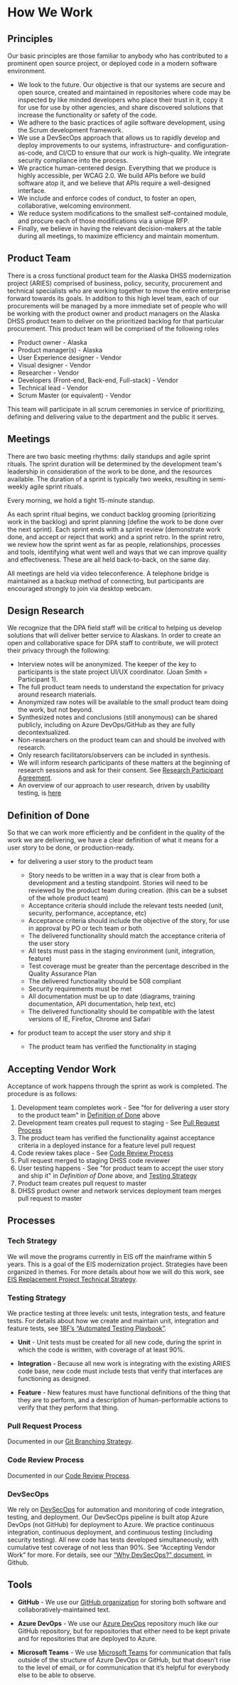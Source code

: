 # How We Work

## Principles

Our basic principles are those familiar to anybody who has contributed to a prominent open source project, or deployed code in a modern software environment.

* We look to the future. Our objective is that our systems are secure and open source, created and maintained in repositories where code may be inspected by like minded developers who place their trust in it, copy it for use for use by other agencies, and share discovered solutions that increase the functionality or safety of the code.
* We adhere to the basic practices of agile software development, using the Scrum development framework.
* We use a DevSecOps approach that allows us to rapidly develop and deploy improvements to our systems, infrastructure- and configuration-as-code, and CI/CD to ensure that our work is high-quality. We integrate security compliance into the process.
* We practice human-centered design. Everything that we produce is highly accessible, per WCAG 2.0. We build APIs before we build software atop it, and we believe that APIs require a well-designed interface.
* We include and enforce codes of conduct, to foster an open, collaborative, welcoming environment.
* We reduce system modifications to the smallest self-contained module, and procure each of those modifications via a unique RFP.
* Finally, we believe in having the relevant decision-makers at the table during all meetings, to maximize efficiency and maintain momentum.

## Product Team

There is a cross functional product team for the Alaska DHSS modernization project (ARIES) comprised of business, policy, security, procurement and technical specialists who are working together to move the entire enterprise forward towards its goals. In addition to this high level team, each of our procurements will be managed by a more immediate set of people who will be working with the product owner and product managers on the Alaska DHSS product team to deliver on the prioritized backlog for that particular procurement. This product team will be comprised of the following roles

* Product owner - Alaska
* Product manager(s) - Alaska
* User Experience designer - Vendor
* Visual designer - Vendor
* Researcher - Vendor
* Developers (Front-end, Back-end, Full-stack) - Vendor
* Technical lead - Vendor
* Scrum Master (or equivalent) - Vendor

This team will participate in all scrum ceremonies in service of prioritizing, defining and delivering value to the department and the public it serves.

## Meetings

There are two basic meeting rhythms: daily standups and agile sprint rituals. The sprint duration will be determined by the development team's leadership in consideration of the work to be done, and the resources available. The duration of a sprint is typically two weeks, resulting in semi-weekly agile sprint rituals.

Every morning, we hold a tight 15-minute standup.

As each sprint ritual begins, we conduct backlog grooming (prioritizing work in the backlog) and sprint planning (define the work to be done over the next sprint). Each sprint ends with a sprint review (demonstrate work done, and accept or reject that work) and a sprint retro. In the sprint retro, we review how the sprint went as far as people, relationships, processes and tools, identifying what went well and ways that we can improve quality and effectiveness. These are all held back-to-back, on the same day.

All meetings are held via video teleconference. A telephone bridge is maintained as a backup method of connecting, but participants are encouraged strongly to join via desktop webcam.

## Design Research

We recognize that the DPA field staff will be critical to helping us develop solutions that will deliver better service to Alaskans. In order to create an open and collaborative space for DPA staff to contribute, we will protect their privacy through the following:

* Interview notes will be anonymized. The keeper of the key to participants is the state project UI/UX coordinator. (Joan Smith = Participant 1).
* The full product team needs to understand the expectation for privacy around research materials.
* Anonymized raw notes will be available to the small product team doing the work, but not beyond.
* Synthesized notes and conclusions (still anonymous) can be shared publicly, including on Azure DevOps/GitHub as they are fully decontextualized.
* Non-researchers on the product team can and should be involved with research.
* Only research facilitators/observers can be included in synthesis.
* We will inform research participants of these matters at the beginning of research sessions and ask for their consent. See [Research Participant Agreement](https://github.com/AlaskaDHSS/EIS-Modernization/blob/master/assets/Design_Research_Participant_Agreement_ARIES2021.pdf). 
* An overview of our approach to user research, driven by usability testing, is [here](UsabilityResearch.md)

## Definition of Done

So that we can work more efficiently and be confident in the quality of the work we are delivering, we have a clear definition of what it means for a user story to be done, or production-ready.

* for delivering a user story to the product team
  * Story needs to be written in a way that is clear from both a development and a testing standpoint. Stories will need to be reviewed     by the product team during creation. (this can be a subset of the whole product team)
  * Acceptance criteria should include the relevant tests needed (unit, security, performance, acceptance, etc)
  * Acceptance criteria should include the objective of the story, for use in approval by PO or tech team or both
  * The delivered functionality should match the acceptance criteria of the user story
  * All tests must pass in the staging environment (unit, integration, feature)
  * Test coverage must be greater than the percentage described in the Quality Assurance Plan
  * The delivered functionality should be 508 compliant
  * Security requirements must be met
  * All documentation must be up to date (diagrams, training documentation, API documentation, help text, etc)
  * The delivered functionality should be compatible with the latest versions of IE, Firefox, Chrome and Safari

* for product team to accept the user story and ship it
  * The product team has verified the functionality in staging

## Accepting Vendor Work

Acceptance of work happens through the sprint as work is completed. The procedure is as follows:

1. Development team completes work - See "for for delivering a user story to the product team" in [Definition of Done](#definition-of-done) above
2. Development team creates pull request to staging - See [Pull Request Process](/azure-devopsGitBranchingStrategy.md)
3. The product team has verified the functionality against acceptance criteria in a deployed instance for a feature level pull request
4. Code review takes place - See [Code Review Process](code-review.md)
5. Pull request merged to staging DHSS code reviewer
6. User testing happens - See "for product team to accept the user story and ship it" in _Definition of Done_ above, and [Testing Strategy](#testing-strategy)
7. Product team creates pull request to master
8. DHSS product owner and network services deployment team merges pull request to master

## Processes

### Tech Strategy
We will move the programs currently in EIS off the mainframe within 5 years. This is a goal of the EIS modernization project. Strategies have been organized in themes. For more details about how we will do this work, see [EIS Replacement Project Technical Strategy](/tech-strategy.md).


### Testing Strategy

We practice testing at three levels: unit tests, integration tests, and feature tests. For details about how we create and maintain unit, integration and feature tests, see [18F’s “Automated Testing Playbook”](https://automated-testing-playbook.18f.gov/).

* **Unit** - Unit tests must be created for all new code, during the sprint in which the code is written, with coverage of at least 90%.

* **Integration** - Because all new work is integrating with the existing ARIES code base, new code must include tests that verify that interfaces are functioning as designed.

* **Feature** - New features must have functional definitions of the thing that they are to perform, and a description of human-performable actions to verify that they perform that thing.

### Pull Request Process
Documented in our [Git Branching Strategy](/azure-devops/GitBranchingStrategy.md).

### Code Review Process

Documented in our [Code Review Process](code-review.md).

### DevSecOps

We rely on [DevSecOps](DevSecOps.md) for automation and monitoring of code integration, testing, and deployment. Our DevSecOps pipeline is built atop Azure DevOps (not GitHub) for deployment to Azure. We practice continuous integration, continuous deployment, and continuous testing (including security testing). All new code has tests developed simultaneously, with cumulative test coverage of not less than 90%. See “Accepting Vendor Work” for more.
For details, see our [“Why DevSecOps?” document](DevSecOps.md), in Github.

## Tools

* **GitHub** - We use our [GitHub organization](https://github.com/AlaskaDHSS) for storing both software and collaboratively-maintained text.

* **Azure DevOps** - We use our [Azure DevOps](https://alaskadhss.visualstudio.com/) repository much like our GitHub repository, but for repositories that either need to be kept private and for repositories that are deployed to Azure.

* **Microsoft Teams** - We use [Microsoft Teams](https://teams.microsoft.com/l/team/19%3a3ac701697e2f4d279a28c0e33b00a092%40thread.skype/conversations?groupId=6bf46ba5-dd04-4ed8-b1c2-c9152ecddecd&tenantId=20030bf6-7ad9-42f7-9273-59ea83fcfa38) for communication that falls outside of the structure of Azure DevOps or GitHub, but that doesn’t rise to the level of email, or for communication that it’s helpful for everybody else to be able to observe.
